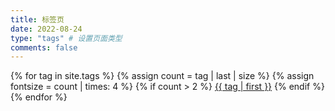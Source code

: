 ```yaml
---
title: 标签页
date: 2022-08-24
type: "tags" # 设置页面类型
comments: false
---
```


{% for tag in site.tags %}
{% assign count = tag | last | size %}
{% assign fontsize = count | times: 4 %}
{% if count  > 2 %}
<a class="post-tags-item" href="{{ page.url }}?keyword={{ tag | first }}" title="{{ tag | first }}" data-count="{{ count }}" style="font-size: {% if fontsize > 24 %}24{% else %}{{ fontsize }}{% endif %}px">{{ tag | first }}</a>
{% endif %}
{% endfor %}

<table id="tags-table" style="display: none">
<thead>
    <tr></tr>
    <tr>
        <th>日期</th>
        <th>文章</th>
    </tr>
</thead>
<tbody>
</tbody>
</table>